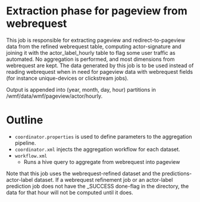# Extraction phase for pageview from webrequest

This job is responsible for extracting pageview and
redirect-to-pageview data from the refined webrequest table,
computing actor-signature and joining it with the
actor_label_hourly table to flag some user traffic as automated.
No aggregation is performed, and most dimensions from webrequest
are kept.
The data generated by this job is to be used instead of reading
webrequest when in need for pageview data with webrequest fields
(for instance unique-devices or clickstream jobs).

Output is appended into (year, month, day, hour) partitions
in /wmf/data/wmf/pageview/actor/hourly.

# Outline

* ```coordinator.properties``` is used to define parameters to the
  aggregation pipeline.
* ```coordinator.xml``` injects the aggregation workflow for each dataset.
* ```workflow.xml```
  * Runs a hive query to aggregate from webrequest into pageview

Note that this job uses the webrequest-refined dataset and the
predictions-actor-label dataset.  If a webrequest refinement job
or an actor-label prediction job does not have the _SUCCESS
done-flag in the directory, the data for that hour will not be
computed until it does.

